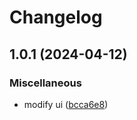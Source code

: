 # Changelog

## 1.0.1 (2024-04-12)


### Miscellaneous

* modify ui ([bcca6e8](https://github.com/cmmmli/monorepo-release-test/commit/bcca6e88b5d2ca840a5b0a2c757167c0835d19aa))
